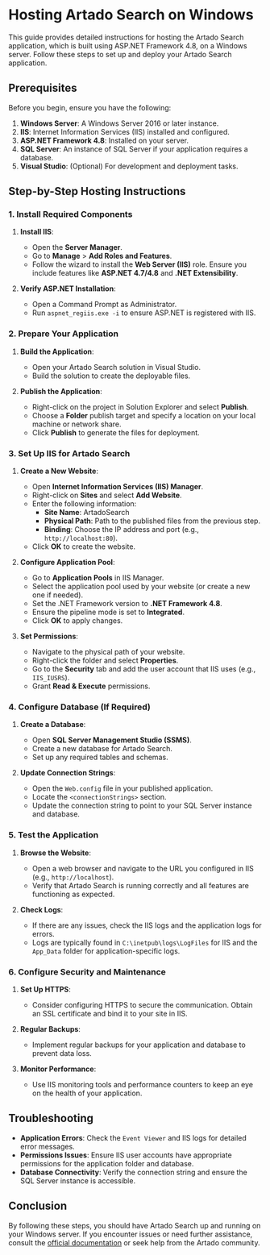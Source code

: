 # Hosting Artado Search on Windows

This guide provides detailed instructions for hosting the Artado Search application, which is built using ASP.NET Framework 4.8, on a Windows server. Follow these steps to set up and deploy your Artado Search application.

## Prerequisites

Before you begin, ensure you have the following:

1. **Windows Server**: A Windows Server 2016 or later instance.
2. **IIS**: Internet Information Services (IIS) installed and configured.
3. **ASP.NET Framework 4.8**: Installed on your server.
4. **SQL Server**: An instance of SQL Server if your application requires a database.
5. **Visual Studio**: (Optional) For development and deployment tasks.

## Step-by-Step Hosting Instructions

### 1. Install Required Components

1. **Install IIS**:
   - Open the **Server Manager**.
   - Go to **Manage** > **Add Roles and Features**.
   - Follow the wizard to install the **Web Server (IIS)** role. Ensure you include features like **ASP.NET 4.7/4.8** and **.NET Extensibility**.

2. **Verify ASP.NET Installation**:
   - Open a Command Prompt as Administrator.
   - Run `aspnet_regiis.exe -i` to ensure ASP.NET is registered with IIS.

### 2. Prepare Your Application

1. **Build the Application**:
   - Open your Artado Search solution in Visual Studio.
   - Build the solution to create the deployable files.

2. **Publish the Application**:
   - Right-click on the project in Solution Explorer and select **Publish**.
   - Choose a **Folder** publish target and specify a location on your local machine or network share.
   - Click **Publish** to generate the files for deployment.

### 3. Set Up IIS for Artado Search

1. **Create a New Website**:
   - Open **Internet Information Services (IIS) Manager**.
   - Right-click on **Sites** and select **Add Website**.
   - Enter the following information:
     - **Site Name**: ArtadoSearch
     - **Physical Path**: Path to the published files from the previous step.
     - **Binding**: Choose the IP address and port (e.g., `http://localhost:80`).
   - Click **OK** to create the website.

2. **Configure Application Pool**:
   - Go to **Application Pools** in IIS Manager.
   - Select the application pool used by your website (or create a new one if needed).
   - Set the .NET Framework version to **.NET Framework 4.8**.
   - Ensure the pipeline mode is set to **Integrated**.
   - Click **OK** to apply changes.

3. **Set Permissions**:
   - Navigate to the physical path of your website.
   - Right-click the folder and select **Properties**.
   - Go to the **Security** tab and add the user account that IIS uses (e.g., `IIS_IUSRS`).
   - Grant **Read & Execute** permissions.

### 4. Configure Database (If Required)

1. **Create a Database**:
   - Open **SQL Server Management Studio (SSMS)**.
   - Create a new database for Artado Search.
   - Set up any required tables and schemas.

2. **Update Connection Strings**:
   - Open the `Web.config` file in your published application.
   - Locate the `<connectionStrings>` section.
   - Update the connection string to point to your SQL Server instance and database.

### 5. Test the Application

1. **Browse the Website**:
   - Open a web browser and navigate to the URL you configured in IIS (e.g., `http://localhost`).
   - Verify that Artado Search is running correctly and all features are functioning as expected.

2. **Check Logs**:
   - If there are any issues, check the IIS logs and the application logs for errors.
   - Logs are typically found in `C:\inetpub\logs\LogFiles` for IIS and the `App_Data` folder for application-specific logs.

### 6. Configure Security and Maintenance

1. **Set Up HTTPS**:
   - Consider configuring HTTPS to secure the communication. Obtain an SSL certificate and bind it to your site in IIS.

2. **Regular Backups**:
   - Implement regular backups for your application and database to prevent data loss.

3. **Monitor Performance**:
   - Use IIS monitoring tools and performance counters to keep an eye on the health of your application.

## Troubleshooting

- **Application Errors**: Check the `Event Viewer` and IIS logs for detailed error messages.
- **Permissions Issues**: Ensure IIS user accounts have appropriate permissions for the application folder and database.
- **Database Connectivity**: Verify the connection string and ensure the SQL Server instance is accessible.

## Conclusion

By following these steps, you should have Artado Search up and running on your Windows server. If you encounter issues or need further assistance, consult the [official documentation](https://docs.microsoft.com/en-us/iis/) or seek help from the Artado community.
